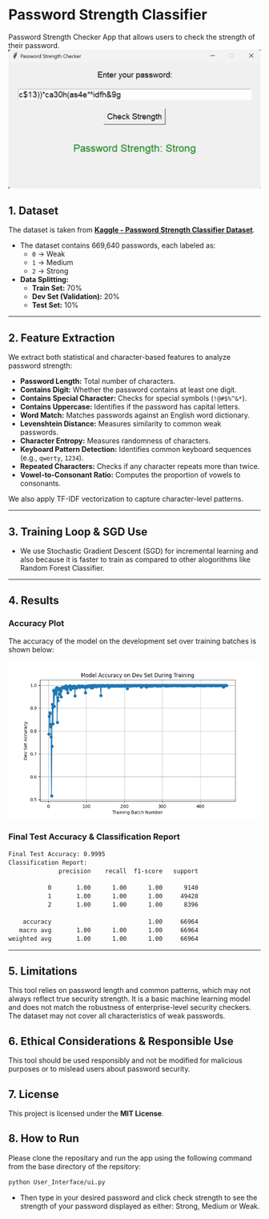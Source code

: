 # **Password Strength Classifier**
Password Strength Checker App that allows users to check the strength of their password.
![App Image](Results/strong_password_image.png) 

## **1. Dataset**  
The dataset is taken from **[Kaggle - Password Strength Classifier Dataset](https://www.kaggle.com/datasets/bhavikbb/password-strength-classifier-dataset)**.  

- The dataset contains 669,640 passwords, each labeled as:
  - `0` → Weak  
  - `1` → Medium  
  - `2` → Strong  
- **Data Splitting:**  
  - **Train Set:** 70%  
  - **Dev Set (Validation):** 20%  
  - **Test Set:** 10%  

---

## **2. Feature Extraction**  
We extract both statistical and character-based features to analyze password strength:

- **Password Length:** Total number of characters.  
- **Contains Digit:** Whether the password contains at least one digit.  
- **Contains Special Character:** Checks for special symbols (`!@#$%^&*`).  
- **Contains Uppercase:** Identifies if the password has capital letters.  
- **Word Match:** Matches passwords against an English word dictionary.  
- **Levenshtein Distance:** Measures similarity to common weak passwords.  
- **Character Entropy:** Measures randomness of characters.  
- **Keyboard Pattern Detection:** Identifies common keyboard sequences (e.g., `qwerty`, `1234`).  
- **Repeated Characters:** Checks if any character repeats more than twice.  
- **Vowel-to-Consonant Ratio:** Computes the proportion of vowels to consonants.  

We also apply TF-IDF vectorization to capture character-level patterns.

---

## **3. Training Loop & SGD Use**  
- We use Stochastic Gradient Descent (SGD) for incremental learning and also because it is faster to train as compared to other alogorithms like Random Forest Classifier.

---

## **4. Results**  

### **Accuracy Plot**  
The accuracy of the model on the development set over training batches is shown below:  

![Accuracy Plot](Results/Model_Accuracy_On_Dev_Set_During_Training.png)  

### **Final Test Accuracy & Classification Report**
```sh
Final Test Accuracy: 0.9995
Classification Report:
              precision    recall  f1-score   support

           0       1.00      1.00      1.00      9140
           1       1.00      1.00      1.00     49428
           2       1.00      1.00      1.00      8396

    accuracy                           1.00     66964
   macro avg       1.00      1.00      1.00     66964
weighted avg       1.00      1.00      1.00     66964
```
---

## **5. Limitations**  
This tool relies on password length and common patterns, which may not always reflect true security strength. It is a basic machine learning model and does not match the robustness of enterprise-level security checkers. The dataset may not cover all characteristics of weak passwords.  

## **6. Ethical Considerations & Responsible Use**  
This tool should be used responsibly and not be modified for malicious purposes or to mislead users about password security.  


## **7. License**  
This project is licensed under the **MIT License**. 

## **8. How to Run**  
Please clone the repositary and run the app using the following command from the base directory of the repsitory:  

```sh
python User_Interface/ui.py
```
- Then type in your desired password and click check strength to see the strength of your password displayed as either: Strong, Medium or Weak.